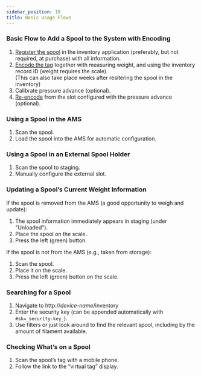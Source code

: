 ```yaml
---
sidebar_position: 18
title: Basic Usage Flows
---
```

### Basic Flow to Add a Spool to the System with Encoding
1. [Register the spool](register-new-spools) in the inventory application (preferably, but not required, at purchase) with all information.
2. [Encode the tag](encode-tag-0.4-alpha) together with measuring weight, and using the inventory record ID (weight requires the scale).  
   (This can also take place weeks after resitering the spool in the inventory)
3. Calibrate pressure advance (optional).
4. [Re-encode](encode-tag-0.4-alpha) from the slot configured with the pressure advance (optional).

### Using a Spool in the AMS
1. Scan the spool.  
2. Load the spool into the AMS for automatic configuration.  

### Using a Spool in an External Spool Holder
1. Scan the spool to staging.  
2. Manually configure the external slot.  

### Updating a Spool’s Current Weight Information
If the spool is removed from the AMS (a good opportunity to weigh and update):  
1. The spool information immediately appears in staging (under "Unloaded").  
2. Place the spool on the scale.  
3. Press the left (green) button.  

If the spool is not from the AMS (e.g., taken from storage):  
1. Scan the spool.  
2. Place it on the scale.  
3. Press the left (green) button on the scale.  

### Searching for a Spool
1. Navigate to http://_device-name_/inventory  
2. Enter the security key (can be appended automatically with `#sk=_security-key_`).  
3. Use filters or just look around to find the relevant spool, including by the amount of filament available.  

### Checking What’s on a Spool
1. Scan the spool’s tag with a mobile phone.  
2. Follow the link to the “virtual tag” display.  

